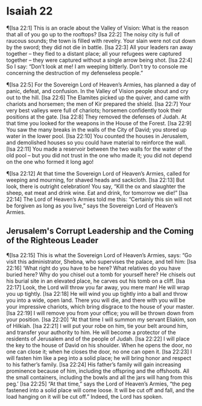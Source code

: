# Isaiah 22

¶[Isa 22:1] This is an oracle about the Valley of Vision: What is the reason that all of you go up to the rooftops?
[Isa 22:2] The noisy city is full of raucous sounds; the town is filled with revelry. Your slain were not cut down by the sword; they did not die in battle.
[Isa 22:3] All your leaders ran away together – they fled to a distant place; all your refugees were captured together – they were captured without a single arrow being shot.
[Isa 22:4] So I say: “Don’t look at me! I am weeping bitterly. Don’t try to console me concerning the destruction of my defenseless people.”

¶[Isa 22:5] For the Sovereign Lord of Heaven’s Armies, has planned a day of panic, defeat, and confusion. In the Valley of Vision people shout and cry out to the hill.
[Isa 22:6] The Elamites picked up the quiver, and came with chariots and horsemen; the men of Kir prepared the shield.
[Isa 22:7] Your very best valleys were full of chariots; horsemen confidently took their positions at the gate.
[Isa 22:8] They removed the defenses of Judah. At that time you looked for the weapons in the House of the Forest.
[Isa 22:9] You saw the many breaks in the walls of the City of David; you stored up water in the lower pool.
[Isa 22:10] You counted the houses in Jerusalem, and demolished houses so you could have material to reinforce the wall.
[Isa 22:11] You made a reservoir between the two walls for the water of the old pool – but you did not trust in the one who made it; you did not depend on the one who formed it long ago!

¶[Isa 22:12] At that time the Sovereign Lord of Heaven’s Armies, called for weeping and mourning, for shaved heads and sackcloth.
[Isa 22:13] But look, there is outright celebration! You say, “Kill the ox and slaughter the sheep, eat meat and drink wine. Eat and drink, for tomorrow we die!”
[Isa 22:14] The Lord of Heaven’s Armies told me this: “Certainly this sin will not be forgiven as long as you live,” says the Sovereign Lord of Heaven’s Armies.

## Jerusalem's Corrupt Leadership and the Coming of the Righteous Leader
¶[Isa 22:15] This is what the Sovereign Lord of Heaven’s Armies, says: “Go visit this administrator, Shebna, who supervises the palace, and tell him:
[Isa 22:16] ‘What right do you have to be here? What relatives do you have buried here? Why do you chisel out a tomb for yourself here? He chisels out his burial site in an elevated place, he carves out his tomb on a cliff.
[Isa 22:17] Look, the Lord will throw you far away, you mere man! He will wrap you up tightly.
[Isa 22:18] He will wind you up tightly into a ball and throw you into a wide, open land. There you will die, and there with you will be your impressive chariots, which bring disgrace to the house of your master.
[Isa 22:19] I will remove you from your office; you will be thrown down from your position.
[Isa 22:20] “At that time I will summon my servant Eliakim, son of Hilkiah.
[Isa 22:21] I will put your robe on him, tie your belt around him, and transfer your authority to him. He will become a protector of the residents of Jerusalem and of the people of Judah.
[Isa 22:22] I will place the key to the house of David on his shoulder. When he opens the door, no one can close it; when he closes the door, no one can open it.
[Isa 22:23] I will fasten him like a peg into a solid place; he will bring honor and respect to his father’s family.
[Isa 22:24] His father’s family will gain increasing prominence because of him, including the offspring and the offshoots. All the small containers, including the bowls and all the jars will hang from this peg.’
[Isa 22:25] “At that time,” says the Lord of Heaven’s Armies, “the peg fastened into a solid place will come loose. It will be cut off and fall, and the load hanging on it will be cut off.” Indeed, the Lord has spoken.
